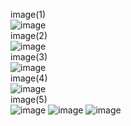 image(1)<br>
![image](https://github.com/user-attachments/assets/5633828d-981e-4d48-b4c5-ed1441ffb03b)
<br>image(2)<br>
![image](https://github.com/user-attachments/assets/c7946543-b417-4ec3-b360-2bfa7c03cba7)
<br>image(3)<br>
![image](https://github.com/user-attachments/assets/4c77d423-08e2-4c99-ae11-8bea5be20ea0)
<br>image(4)<br>
![image](https://github.com/user-attachments/assets/9ab74f77-0416-47bf-9f20-9ba73457dcc4)
<br>image(5)<br>
![image](https://github.com/user-attachments/assets/8343808a-36fe-40ec-9e5b-12af3206b2f7)
![image](https://github.com/user-attachments/assets/903aa71c-5cbb-4b27-9782-cd22f1a02a25)
![image](https://github.com/user-attachments/assets/e6849018-bde3-4e31-a717-33284829f099)
